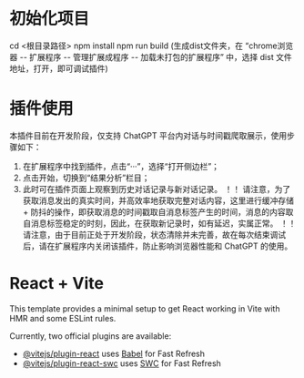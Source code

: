 # 初始化项目
cd <根目录路径>
npm install
npm run build 
(生成dist文件夹，在 “chrome浏览器 -- 扩展程序 -- 管理扩展成程序 -- 加载未打包的扩展程序” 中，选择 dist 文件地址，打开，即可调试插件)

# 插件使用
本插件目前在开发阶段，仅支持 ChatGPT 平台内对话与时间戳爬取展示，使用步骤如下：
1. 在扩展程序中找到插件，点击“···”，选择“打开侧边栏”；
2. 点击开始，切换到“结果分析”栏目；
3. 此时可在插件页面上观察到历史对话记录与新对话记录。
！！ 请注意，为了获取消息发出的真实时间，并高效率地获取完整对话内容，这里进行缓冲存储 + 防抖的操作，即获取消息的时间戳取自消息标签产生的时间，消息的内容取自消息标签稳定的时刻，因此，在获取新记录时，如有延迟，实属正常。
！！ 请注意，由于目前正处于开发阶段，状态清除并未完善，故在每次结束调试后，请在扩展程序内关闭该插件，防止影响浏览器性能和 ChatGPT 的使用。

# React + Vite

This template provides a minimal setup to get React working in Vite with HMR and some ESLint rules.

Currently, two official plugins are available:

- [@vitejs/plugin-react](https://github.com/vitejs/vite-plugin-react/blob/main/packages/plugin-react/README.md) uses [Babel](https://babeljs.io/) for Fast Refresh
- [@vitejs/plugin-react-swc](https://github.com/vitejs/vite-plugin-react-swc) uses [SWC](https://swc.rs/) for Fast Refresh
